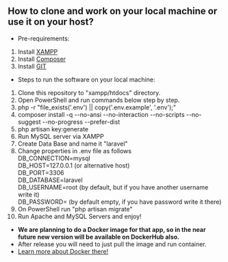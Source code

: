 ## How to clone and work on your local machine or use it on your host?

- Pre-requirements:
1. Install <a href="https://www.apachefriends.org/ru/index.html">XAMPP</a>
2. Install <a href="https://getcomposer.org/">Composer</a>
3. Install <a href="https://git-scm.com/">GIT</a>

- Steps to run the software on your local machine:
1. Clone this repository to "xampp/htdocs" directory.
2. Open PowerShell and run commands below step by step. 
1. php -r "file_exists('.env') || copy('.env.example', '.env');"
2. composer install -q --no-ansi --no-interaction --no-scripts --no-suggest --no-progress --prefer-dist
3. php artisan key:generate
4. Run MySQL server via XAMPP
5. Create Data Base and name it "laravel"
6. Change properties in .env file as follows<br>
          DB_CONNECTION=mysql<br>
          DB_HOST=127.0.0.1 (or alternative host)<br>
          DB_PORT=3306<br>
          DB_DATABASE=laravel<br>
          DB_USERNAME=root (by default, but if you have another username write it)<br>
          DB_PASSWORD= (by default empty, if you have password write it there)<br>
7. On PowerShell run "php artisan migrate"
8. Run Apache and MySQL Servers and enjoy!


- <b>We are planning to do a Docker image for that app, so in the near future new version will be available on DockerHub also.</b> 
- After release you will need to just pull the image and run container.
- <a href="https://www.docker.com/">Learn more about Docker there!</a>

